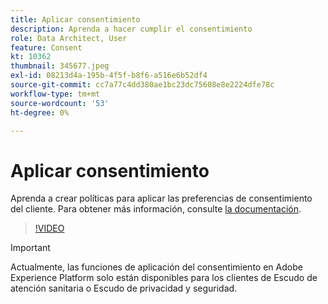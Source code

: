```yaml
---
title: Aplicar consentimiento
description: Aprenda a hacer cumplir el consentimiento
role: Data Architect, User
feature: Consent
kt: 10362
thumbnail: 345677.jpeg
exl-id: 08213d4a-195b-4f5f-b8f6-a516e6b52df4
source-git-commit: cc7a77c4dd380ae1bc23dc75608e8e2224dfe78c
workflow-type: tm+mt
source-wordcount: '53'
ht-degree: 0%

---
```


# Aplicar consentimiento

Aprenda a crear políticas para aplicar las preferencias de consentimiento del cliente. Para obtener más información, consulte [la documentación](https://experienceleague.adobe.com/docs/experience-platform/data-governance/enforcement/auto-enforcement.html).

>[!VIDEO](https://video.tv.adobe.com/v/345677?quality=12&learn=on)

>[!IMPORTANT]
>
> Actualmente, las funciones de aplicación del consentimiento en Adobe Experience Platform solo están disponibles para los clientes de Escudo de atención sanitaria o Escudo de privacidad y seguridad.
